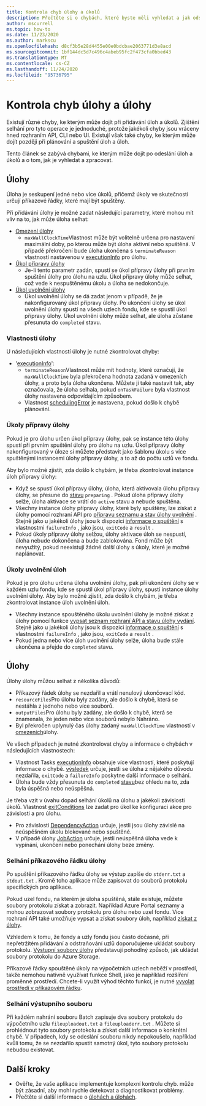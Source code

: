 ```yaml
---
title: Kontrola chyb úlohy a úkolů
description: Přečtěte si o chybách, které byste měli vyhledat a jak odstraňovat úlohy a úlohy.
author: mscurrell
ms.topic: how-to
ms.date: 11/23/2020
ms.author: markscu
ms.openlocfilehash: d8cf3b5e28d4455e00e0bdcbae2063771d3e8acd
ms.sourcegitcommit: 1bf144dc5d7c496c4abeb95fc2f473cfa0bbed43
ms.translationtype: MT
ms.contentlocale: cs-CZ
ms.lasthandoff: 11/24/2020
ms.locfileid: "95736795"
---
```

# <a name="job-and-task-error-checking"></a>Kontrola chyb úlohy a úlohy

Existují různé chyby, ke kterým může dojít při přidávání úloh a úkolů. Zjištění selhání pro tyto operace je jednoduché, protože jakékoli chyby jsou vráceny hned rozhraním API, CLI nebo UI. Existují však také chyby, ke kterým může dojít později při plánování a spuštění úloh a úloh.

Tento článek se zabývá chybami, ke kterým může dojít po odeslání úloh a úkolů a o tom, jak je vyhledat a zpracovat.

## <a name="jobs"></a>Úlohy

Úloha je seskupení jedné nebo více úkolů, přičemž úkoly ve skutečnosti určují příkazové řádky, které mají být spuštěny.

Při přidávání úlohy je možné zadat následující parametry, které mohou mít vliv na to, jak může úloha selhat:

- [Omezení úlohy](/rest/api/batchservice/job/add#jobconstraints)
  - `maxWallClockTime`Vlastnost může být volitelně určena pro nastavení maximální doby, po kterou může být úloha aktivní nebo spuštěná. V případě překročení bude úloha ukončena s `terminateReason` vlastností nastavenou v [executionInfo](/rest/api/batchservice/job/get#cloudjob) pro úlohu.
- [Úkol přípravy úlohy](/rest/api/batchservice/job/add#jobpreparationtask)
  - Je-li tento parametr zadán, spustí se úkol přípravy úlohy při prvním spuštění úlohy pro úlohu na uzlu. Úkol přípravy úlohy může selhat, což vede k nespuštěnému úkolu a úloha se nedokončuje.
- [Úkol uvolnění úlohy](/rest/api/batchservice/job/add#jobreleasetask)
  - Úkol uvolnění úlohy se dá zadat jenom v případě, že je nakonfigurovaný úkol přípravy úlohy. Po ukončení úlohy se úkol uvolnění úlohy spustí na všech uzlech fondu, kde se spustil úkol přípravy úlohy. Úkol uvolnění úlohy může selhat, ale úloha zůstane přesunuta do `completed` stavu.

### <a name="job-properties"></a>Vlastnosti úlohy

U následujících vlastností úlohy je nutné zkontrolovat chyby:

- '[executionInfo](/rest/api/batchservice/job/get#jobexecutioninformation)':
  - `terminateReason`Vlastnost může mít hodnoty, které označují, že `maxWallClockTime` byla překročena hodnota zadaná v omezeních úlohy, a proto byla úloha ukončena. Můžete ji také nastavit tak, aby označovala, že úloha selhala, pokud `onTaskFailure` byla vlastnost úlohy nastavena odpovídajícím způsobem.
  - Vlastnost [schedulingError](/rest/api/batchservice/job/get#jobschedulingerror) je nastavena, pokud došlo k chybě plánování.

### <a name="job-preparation-tasks"></a>Úkoly přípravy úlohy

Pokud je pro úlohu určen úkol přípravy úlohy, pak se instance této úlohy spustí při prvním spuštění úlohy pro úlohu na uzlu. Úkol přípravy úlohy nakonfigurovaný v úloze si můžete představit jako šablonu úkolu s více spuštěnými instancemi úlohy přípravy úlohy, a to až do počtu uzlů ve fondu.

Aby bylo možné zjistit, zda došlo k chybám, je třeba zkontrolovat instance úloh přípravy úlohy:

- Když se spustí úkol přípravy úlohy, úloha, která aktivovala úlohu přípravy úlohy, se přesune do [stavu](/rest/api/batchservice/task/get#taskstate) `preparing` . Pokud úloha přípravy úlohy selže, úloha aktivace se vrátí do `active` stavu a nebude spuštěna.
- Všechny instance úlohy přípravy úlohy, které byly spuštěny, lze získat z úlohy pomocí rozhraní API pro [přípravu seznamu a stav úlohy uvolnění](/rest/api/batchservice/job/listpreparationandreleasetaskstatus) . Stejně jako u jakékoli úlohy jsou k dispozici [informace o spuštění](/rest/api/batchservice/job/listpreparationandreleasetaskstatus#jobpreparationandreleasetaskexecutioninformation) s vlastnostmi `failureInfo` , jako jsou, `exitCode` a `result` .
- Pokud úkoly přípravy úlohy selžou, úlohy aktivace úloh se nespustí, úloha nebude dokončena a bude zablokována. Fond může být nevyužitý, pokud neexistují žádné další úlohy s úkoly, které je možné naplánovat.

### <a name="job-release-tasks"></a>Úkoly uvolnění úloh

Pokud je pro úlohu určena úloha uvolnění úlohy, pak při ukončení úlohy se v každém uzlu fondu, kde se spustil úkol přípravy úlohy, spustí instance úlohy uvolnění úlohy. Aby bylo možné zjistit, zda došlo k chybám, je třeba zkontrolovat instance úloh uvolnění úloh.

- Všechny instance spouštěného úkolu uvolnění úlohy je možné získat z úlohy pomocí funkce [vypsat seznam rozhraní API a stavu úlohy vydání](/rest/api/batchservice/job/listpreparationandreleasetaskstatus). Stejně jako u jakékoli úlohy jsou k dispozici [informace o spuštění](/rest/api/batchservice/job/listpreparationandreleasetaskstatus#jobpreparationandreleasetaskexecutioninformation) s vlastnostmi `failureInfo` , jako jsou, `exitCode` a `result` .
- Pokud jedna nebo více úloh uvolnění úlohy selže, úloha bude stále ukončena a přejde do `completed` stavu.

## <a name="tasks"></a>Úlohy

Úlohy úlohy můžou selhat z několika důvodů:

- Příkazový řádek úlohy se nezdařil a vrátí nenulový ukončovací kód.
- `resourceFiles`Pro úlohu byly zadány, ale došlo k chybě, která se nestáhla z jednoho nebo více souborů.
- `outputFiles`Pro úlohu byly zadány, ale došlo k chybě, která se znamenala, že jeden nebo více souborů nebylo Nahráno.
- Byl překročen uplynulý čas úlohy zadaný `maxWallClockTime` vlastností v [omezeních](/rest/api/batchservice/task/add#taskconstraints)úlohy.

Ve všech případech je nutné zkontrolovat chyby a informace o chybách v následujících vlastnostech:

- Vlastnost Tasks [executionInfo](/rest/api/batchservice/task/get#taskexecutioninformation) obsahuje více vlastností, které poskytují informace o chybě. [výsledek](/rest/api/batchservice/task/get#taskexecutionresult) určuje, jestli se úloha z nějakého důvodu nezdařila, `exitCode` a `failureInfo` poskytne další informace o selhání.
- Úloha bude vždy přesunuta do `completed` [stavu](/rest/api/batchservice/task/get#taskstate)bez ohledu na to, zda byla úspěšná nebo neúspěšná.

Je třeba vzít v úvahu dopad selhání úkolů na úlohu a jakékoli závislosti úkolů. Vlastnost [exitConditions](/rest/api/batchservice/task/add#exitconditions) lze zadat pro úkol ke konfiguraci akce pro závislosti a pro úlohu.

- Pro závislosti [DependencyAction](/rest/api/batchservice/task/add#dependencyaction) určuje, jestli jsou úlohy závislé na neúspěšném úkolu blokované nebo spuštěné.
- V případě úlohy [JobAction](/rest/api/batchservice/task/add#jobaction) určuje, jestli neúspěšná úloha vede k vypínání, ukončení nebo ponechání úlohy beze změny.

### <a name="task-command-line-failures"></a>Selhání příkazového řádku úlohy

Po spuštění příkazového řádku úlohy se výstup zapíše do `stderr.txt` a `stdout.txt` . Kromě toho aplikace může zapisovat do souborů protokolu specifických pro aplikace.

Pokud uzel fondu, na kterém je úloha spuštěná, stále existuje, můžete soubory protokolu získat a zobrazit. Například Azure Portal seznamy a mohou zobrazovat soubory protokolu pro úlohu nebo uzel fondu. Více rozhraní API také umožňuje vypsat a získat soubory úloh, například [získat z úlohy](/rest/api/batchservice/file/getfromtask).

Vzhledem k tomu, že fondy a uzly fondu jsou často dočasné, při nepřetržitém přidávání a odstraňování uzlů doporučujeme ukládat soubory protokolu. [Výstupní soubory úlohy](./batch-task-output-files.md) představují pohodlný způsob, jak ukládat soubory protokolu do Azure Storage.

Příkazové řádky spouštěné úkoly na výpočetních uzlech neběží v prostředí, takže nemohou nativně využívat funkce Shell, jako je například rozšíření proměnné prostředí. Chcete-li využít výhod těchto funkcí, je nutné [vyvolat prostředí v příkazovém řádku](batch-compute-node-environment-variables.md#command-line-expansion-of-environment-variables).

### <a name="output-file-failures"></a>Selhání výstupního souboru

Při každém nahrání souboru Batch zapisuje dva soubory protokolu do výpočetního uzlu `fileuploadout.txt` a `fileuploaderr.txt` . Můžete si prohlédnout tyto soubory protokolu a získat další informace o konkrétní chybě. V případech, kdy se odeslání souboru nikdy nepokoušelo, například kvůli tomu, že se nezdařilo spustit samotný úkol, tyto soubory protokolu nebudou existovat.  

## <a name="next-steps"></a>Další kroky

- Ověřte, že vaše aplikace implementuje komplexní kontrolu chyb. může být zásadní, aby mohl rychle detekovat a diagnostikovat problémy.
- Přečtěte si další informace o [úlohách a úlohách](jobs-and-tasks.md).